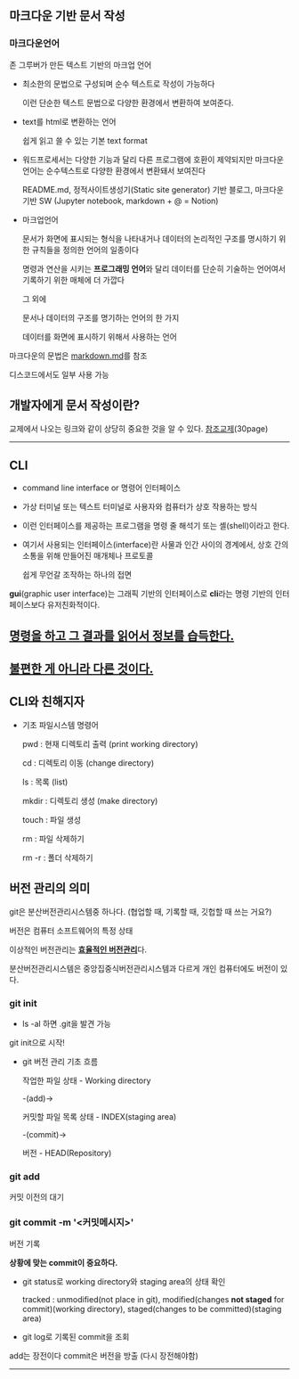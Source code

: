 ## 마크다운 기반 문서 작성

### **마크다운언어**
 
  존 그루버가 만든 텍스트 기반의 마크업 언어

- 최소한의 문법으로 구성되며 순수 텍스트로 작성이 가능하다
 
  이런 단순한 텍스트 문법으로 다양한 환경에서 변환하여 보여준다.

- text를 html로 변환하는 언어

  쉽게 읽고 쓸 수 있는 기본 text format

- 워드프로세서는 다양한 기능과 달리 다른 프로그램에 호환이 제약되지만 마크다운언어는 순수텍스트로 다양한 환경에서 변환돼서 보여진다

  README.md, 정적사이트생성기(Static site generator) 기반 블로그, 마크다운 기반 SW (Jupyter notebook, markdown + @ = Notion)

- 마크업언어
 
  문서가 화면에 표시되는 형식을 나타내거나 데이터의 논리적인 구조를 명시하기 위한 규칙들을 정의한 언어의 일종이다

  명령과 연산을 시키는 **프로그래밍 언어**와 달리 데이터를 단순히 기술하는 언어여서 기록하기 위한 매체에 더 가깝다

  그 외에

  문서나 데이터의 구조를 명기하는 언어의 한 가지
  
  데이터를 화면에 표시하기 위해서 사용하는 언어

마크다운의 문법은 [markdown.md](markdown.md)를 참조

디스코드에서도 일부 사용 가능

## 개발자에게 문서 작성이란?
교제에서 나오는 링크와 같이 상당히 중요한 것을 알 수 있다. [참조교제](https://syllaverse.com/courses/17/s/15/curriculum)(30page)

---------------------------

## CLI

- command line interface or 명령어 인터페이스

- 가상 터미널 또는 텍스트 터미널로 사용자와 컴퓨터가 상호 작용하는 방식

- 이런 인터페이스를 제공하는 프로그램을 명령 줄 해석기 또는 셸(shell)이라고 한다.

- 여기서 사용되는 인터페이스(interface)란 사물과 인간 사이의 경계에서, 상호 간의 소통을 위해 만들어진 매개체나 프로토콜

    쉽게 무언갈 조작하는 하나의 접면

**gui**(graphic user interface)는 그래픽 기반의 인터페이스로 **cli**라는 명령 기반의 인터페이스보다 유저친화적이다.


## **<U>명령을 하고 그 결과를 읽어서 정보를 습득한다.</U>**
## **<U>불편한 게 아니라 다른 것이다.</U>**
## **CLI와 친해지자**

- 기초 파일시스템 명령어

  pwd   : 현재 디렉토리 출력   (print working directory)

  cd    : 디렉토리 이동        (change directory)

  ls    : 목록                (list)

  mkdir : 디렉토리 생성        (make directory)

  touch : 파일 생성

  rm    : 파일 삭제하기

  rm -r : 폴더 삭제하기

## 버전 관리의 의미

git은 분산버전관리시스템중 하나다. (협업할 때, 기록할 때, 깃헙할 때 쓰는 거요?)

버전은 컴퓨터 소프트웨어의 특정 상태

이상적인 버전관리는 <U>**효율적인 버전관리**</U>다.

분산버전관리시스템은 중앙집중식버전관리시스템과 다르게 개인 컴퓨터에도 버전이 있다.

### git init

- ls -al 하면 .git을 발견 가능

git init으로 시작!

- git 버전 관리 기초 흐름

  작업한 파일 상태       - Working directory

  -(add)->

  커밋할 파일 목록 상태  - INDEX(staging area)

  -(commit)->

  버전                  - HEAD(Repository)

### git add <file>

커밋 이전의 대기

### git commit -m '<커밋메시지>'

버전 기록

**상황에 맞는 commit이 중요하다.**

- git status로 working directory와 staging area의 상태 확인

  tracked : unmodified(not place in git), modified(changes **not staged** for commit)(working directory), staged(changes to be committed)(staging area)

- git log로 기록된 commit을 조회

add는 장전이다 commit은 버전을 방출 (다시 장전해야함)



---



